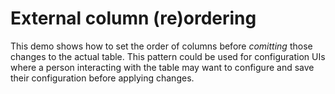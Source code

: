# External column (re)ordering

This demo shows how to set the order of columns before _comitting_ those changes to the actual table.
This pattern could be used for configuration UIs where a person interacting with the table may want to configure and save their configuration before applying changes.


